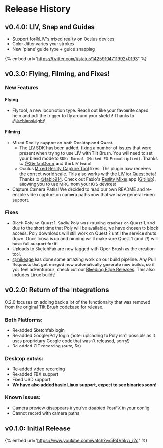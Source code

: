 # Release History

## v0.4.0: LIV, Snap and Guides

* Support for[@LIV](https://twitter.com/LIV)'s mixed reality on Oculus devices
* Color Jitter varies your strokes
* New 'plane' guide type + guide snapping

{% embed url="https://twitter.com/i/status/1425910471199240193" %}



## v0.3.0: Flying, Filming, and Fixes!

### New Features

#### Flying

* Fly tool, a new locomotion type. Reach out like your favourite caped hero and pull the trigger to fly around your sketch! Thanks to [@lachlansleight](https://github.com/lachlansleight)!

#### Filming

* Mixed Reality support on both Desktop and Quest.
  * The [LIV](https://www.liv.tv/) SDK has been added, fixing a number of issues that were present when trying to use LIV with Tilt Brush. You will need to set your blend mode to `SDK: Normal (Masked FG Premultiplied)`. Thanks to [@SteffanDonal](https://github.com/SteffanDonal) and the LIV team!
  * Oculus [Mixed Reality Capture Tool](https://creator.oculus.com/mrc/) fixes. The plugin now receives the correct world scale. This also works with the [LIV for Quest](https://www.liv.tv/quest-on-pc) beta! Thanks to [@fabio914](https://github.com/fabio914). Check out Fabio's [Reality Mixer](https://apps.apple.com/us/app/reality-mixer/id1539307552) app \([GitHub](https://github.com/fabio914/RealityMixer)\), allowing you to use MRC from your iOS devices!
* Capture Camera Paths! We decided to read our own README and re-enable video capture on camera paths now that we have general video support.

### Fixes

* Block Poly on Quest 1. Sadly Poly was causing crashes on Quest 1, and due to the short time that Poly will be available, we have chosen to block access. Poly downloads will still work on Quest 2 until the service shuts down. Once Icosa is up and running we'll make sure Quest 1 \(and 2!\) will have full support for it!
* Uploads to SketchFab are now tagged with Open Brush as the creation tool.
* [@mikeage](https://github.com/mikeage) has done some amazing work on our build pipeline. Any Pull Requests that get merged now automatically generate new builds, so if you feel adventurous, check out our [Bleeding Edge Releases](https://github.com/icosa-gallery/open-brush#bleeding-edge-releases). This also includes Linux builds!

## v0.2.0: Return of the Integrations

0.2.0 focuses on adding back a lot of the functionality that was removed from the original Tilt Brush codebase for release.

### Both Platforms:

* Re-added Sketchfab login
* Re-added Google/Poly login \(note: uploading to Poly isn't possible as it uses proprietary Google code that wasn't released, sorry!\)
* Re-added GIF recording \(auto, 5s\)

### Desktop extras:

* Re-added video recording
* Re-added FBX support
* Fixed USD support
* **We have also added basic Linux support, expect to see binaries soon!**

### Known issues:

* Camera preview disappears if you've disabled PostFX in your config
* Cannot record with camera paths

## v0.1.0: Initial Release

{% embed url="https://www.youtube.com/watch?v=5R4Vhkv\_i2c" %}



## 

